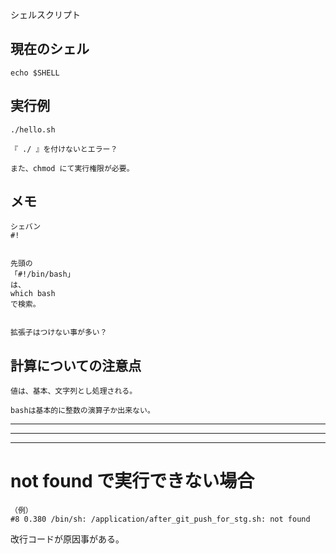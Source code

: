 シェルスクリプト

## 現在のシェル
```
echo $SHELL
```

## 実行例
```
./hello.sh

『 ./ 』を付けないとエラー？

また、chmod にて実行権限が必要。
```

## メモ
```
シェバン
#!


先頭の
「#!/bin/bash」
は、
which bash
で検索。


拡張子はつけない事が多い？
```

## 計算についての注意点
```
値は、基本、文字列とし処理される。

bashは基本的に整数の演算子か出来ない。
```

_________________________________________________________________
_________________________________________________________________
_________________________________________________________________
# not found で実行できない場合

```
（例）
#8 0.380 /bin/sh: /application/after_git_push_for_stg.sh: not found
```
改行コードが原因事がある。  






